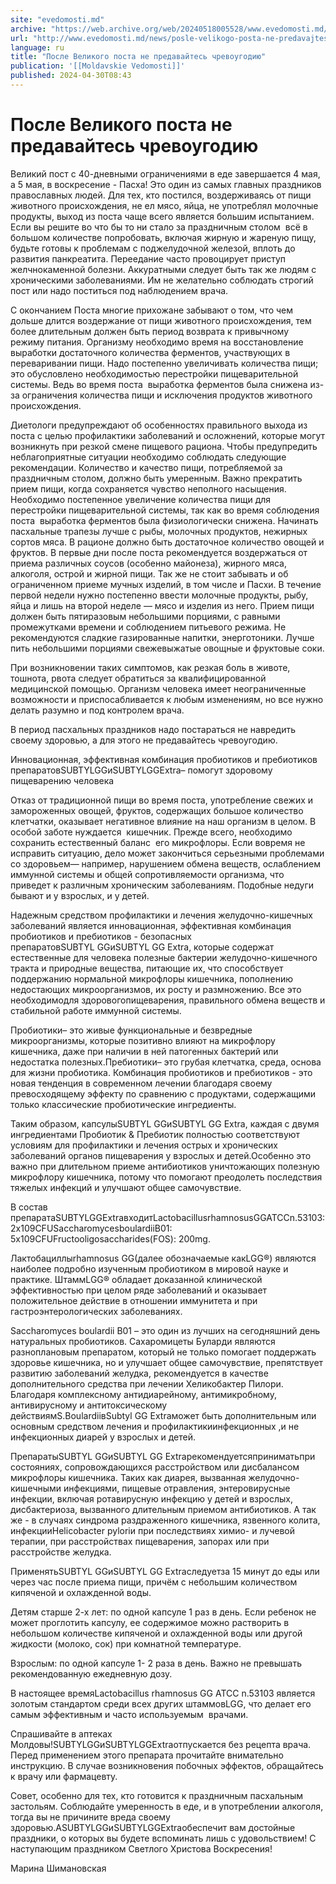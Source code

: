 ```yaml
---
site: "evedomosti.md"
archive: "https://web.archive.org/web/20240518005528/www.evedomosti.md/news/posle-velikogo-posta-ne-predavajtes-chrevougodiyu"
url: "http://www.evedomosti.md/news/posle-velikogo-posta-ne-predavajtes-chrevougodiyu"
language: ru
title: "После Великого поста не предавайтесь чревоугодию"
publication: '[[Moldavskie Vedomosti]]'
published: 2024-04-30T08:43
---
```


# После Великого поста не предавайтесь чревоугодию

Великий пост с 40-дневными ограничениями в еде завершается 4 мая, а 5 мая, в воскресение - Пасха! Это один из самых главных праздников православных людей. Для тех, кто постился, воздерживаясь от пищи животного происхождения, не ел мясо, яйца, не употреблял молочные продукты, выход из поста чаще всего является большим испытанием. Если вы решите во что бы то ни стало за праздничным столом  всё в большом количестве попробовать, включая жирную и жареную пищу, будьте готовы к проблемам с поджелудочной железой, вплоть до развития панкреатита. Переедание часто провоцирует приступ желчнокаменной болезни. Аккуратными следует быть так же людям с хроническими заболеваниями. Им не желательно соблюдать строгий пост или надо поститься под наблюдением врача.

С окончанием Поста многие прихожане забывают о том, что чем дольше длится воздержание от пищи животного происхождения, тем более длительным должен быть период возврата к привычному  режиму питания. Организму необходимо время на восстановление выработки достаточного количества ферментов, участвующих в переваривании пищи. Надо постепенно увеличивать количества пищи; это обусловлено необходимостью перестройки пищеварительной системы. Ведь во время поста  выработка ферментов была снижена из-за ограничения количества пищи и исключения продуктов животного происхождения.

Диетологи предупреждают об особенностях правильного выхода из поста с целью профилактики заболеваний и осложнений, которые могут возникнуть при резкой смене пищевого рациона. Чтобы предупредить неблагоприятные ситуации необходимо соблюдать следующие рекомендации. Количество и качество пищи, потребляемой за праздничным столом, должно быть умеренным. Важно прекратить прием пищи, когда сохраняется чувство неполного насыщения. Необходимо постепенное увеличение количества пищи для перестройки пищеварительной системы, так как во время соблюдения поста  выработка ферментов была физиологически снижена. Начинать пасхальные трапезы лучше с рыбы, молочных продуктов, нежирных сортов мяса. В рационе должно быть достаточное количество овощей и фруктов. В первые дни после поста рекомендуется воздержаться от приема различных соусов (особенно майонеза), жирного мяса, алкоголя, острой и жирной пищи. Так же не стоит забывать и об ограниченном приеме мучных изделий, в том числе и Пасхи. В течение первой недели нужно постепенно ввести молочные продукты, рыбу, яйца и лишь на второй неделе — мясо и изделия из него. Прием пищи должен быть пятиразовым небольшими порциями, с равными промежутками времени и соблюдением питьевого режима. Не рекомендуются сладкие газированные напитки, энерготоники. Лучше пить небольшими порциями свежевыжатые овощные и фруктовые соки.

При возникновении таких симптомов, как резкая боль в животе, тошнота, рвота следует обратиться за квалифицированной медицинской помощью. Организм человека имеет неограниченные возможности и приспосабливается к любым изменениям, но все нужно делать разумно и под контролем врача.

В период пасхальных праздников надо постараться не навредить своему здоровью, а для этого не предавайтесь чревоугодию.

Инновационная, эффективная комбинация пробиотиков и пребиотиков препаратовSUBTYLGGиSUBTYLGGExtra– помогут здоровому пищеварению человека

Отказ от традиционной пищи во время поста, употребление свежих и замороженных овощей, фруктов, содержащих большое количество клетчатки, оказывает негативное влияние на наш организм в целом. В особой заботе нуждается  кишечник. Прежде всего, необходимо сохранить естественный баланс  его микрофлоры. Если вовремя не исправить ситуацию, дело может закончиться серьезными проблемами со здоровьем— например, нарушением обмена веществ, ослаблением иммунной системы и общей сопротивляемости организма, что приведет к различным хроническим заболеваниям. Подобные недуги бывают и у взрослых, и у детей.

Надежным средством профилактики и лечения желудочно-кишечных заболеваний является инновационная, эффективная комбинация пробиотиков и пребиотиков - безопасных препаратовSUBTYL GGиSUBTYL GG Extra, которые содержат естественные для человека полезные бактерии желудочно-кишечного тракта и природные вещества, питающие их, что способствует поддержанию нормальной микрофлоры кишечника, пополнению  недостающих микроорганизмов, их росту и размножению. Все это необходимодля здоровогопищеварения, правильного обмена веществ и стабильной работе иммунной системы.

Пробиотики– это живые функциональные и безвредные микроорганизмы, которые позитивно влияют на микрофлору  кишечника, даже при наличии в ней патогенных бактерий или недостатка полезных.Пребиотики– это грубая клетчатка, среда, основа для жизни пробиотика. Комбинация пробиотиков и пребиотиков - это новая тенденция в современном лечении благодаря своему превосходящему эффекту по сравнению с продуктами, содержащими только классические пробиотические ингредиенты.

Таким образом, капсулыSUBTYL GGиSUBTYL GG Extra, каждая с двумя ингредиентами Пробиотик & Пребиотик полностью соответствуют условиям для профилактики и лечения острых и хронических заболеваний органов пищеварения у взрослых и детей.Особенно это важно при длительном приеме антибиотиков уничтожающих полезную микрофлору кишечника, потому что помогают преодолеть последствия тяжелых инфекций и улучшают общее самочувствие.

В состав препаратаSUBTYLGGExtraвходитLactobacillusrhamnosusGGATCCn.53103: 2x109CFUSaccharomycesboulardiiB01: 5x109CFUFructooligosaccharides(FOS): 200mg.

Лактобациллыrhamnosus GG(далее обозначаемые какLGG®) являются наиболее подробно изученным пробиотиком в мировой науке и практике. ШтаммLGG® обладает доказанной клинической эффективностью при целом ряде заболеваний и оказывает положительное действие в отношении иммунитета и при гастроэнтерологических заболеваниях.

Saccharomyces boulardii B01 – это один из лучших на сегодняшний день натуральных пробиотиков. Сахаромицеты Буларди являются разноплановым препаратом, который не только помогает поддержать здоровье кишечника, но и улучшает общее самочувствие, препятствует развитию заболеваний желудка, рекомендуется в качестве дополнительного средства при лечении Хеликобактер Пилори. Благодаря комплексному антидиарейному, антимикробному, антивирусному и антитоксическому действиямS.BoulardiiвSubtyl GG Extraможет быть дополнительным или основным средством лечения и профилактикиинфекционных ,и не инфекционных диарей у взрослых и детей.

ПрепаратыSUBTYL GGиSUBTYL GG Extraрекомендуетсяприниматьпри состояниях, сопровождающихся расстройством или дисбалансом микрофлоры кишечника. Таких как диарея, вызванная желудочно-кишечными инфекциями, пищевые отравления, энтеровирусные инфекции, включая ротавирусную инфекцию у детей и взрослых, дисбактериоза, вызванного длительным приемом антибиотиков. А так же - в случаях синдрома раздраженного кишечника, язвенного колита, инфекцииHelicobacter pyloriи при последствиях химио- и лучевой терапии, при расстройствах пищеварения, запорах или при расстройстве желудка.

ПрименятьSUBTYL GGиSUBTYL GG Extraследуетза 15 минут до еды или через час после приема пищи, причём с небольшим количеством кипяченой и охлажденной воды.

Детям старше 2-х лет: по одной капсуле 1 раз в день. Если ребенок не может проглотить капсулу, ее содержимое можно растворить в небольшом количестве кипяченой и охлажденной воды или другой жидкости (молоко, сок) при комнатной температуре.

Взрослым: по одной капсуле 1- 2 раза в день. Важно не превышать рекомендованную ежедневную дозу.

В настоящее времяLactobacillus rhamnosus GG ATCC n.53103 является золотым стандартом среди всех других штаммовLGG, что делает его самым эффективным и часто используемым  врачами.

Спрашивайте в аптеках Молдовы!SUBTYLGGиSUBTYLGGExtraотпускается без рецепта врача. Перед применением этого препарата прочитайте внимательно инструкцию. В случае возникновения побочных эффектов, обращайтесь к врачу или фармацевту.

Совет, особенно для тех, кто готовится к праздничным пасхальным застольям. Соблюдайте умеренность в еде, и в употреблении алкоголя, тогда вы не причините вреда своему здоровью.АSUBTYLGGиSUBTYLGGExtraобеспечит вам достойные праздники, о которых вы будете вспоминать лишь с удовольствием! С наступающим праздником Светлого Христова Воскресения!

Марина Шимановская